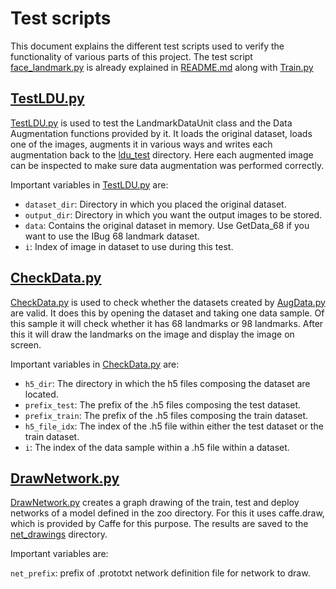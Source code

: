 # Test scripts

This document explains the different test scripts used to verify the functionality of various parts of this project. The test script [face_landmark.py](../python/face_landmark.py) is already explained in [README.md](../README.md) along with [Train.py](../python/Train.py)

## [TestLDU.py](../python/TestLDU.py)

[TestLDU.py](../python/TestLDU.py) is used to test the LandmarkDataUnit class and the Data Augmentation functions provided by it. It loads the original dataset, loads one of the images, augments it in various ways and writes each augmentation back to the [ldu_test](../ldu_test) directory. Here each augmented image can be inspected to make sure data augmentation was performed correctly.

Important variables in [TestLDU.py](../python/TestLDU.py) are:

* `dataset_dir`: Directory in which you placed the original dataset.
* `output_dir`: Directory in which you want the output images to be stored.
* `data`: Contains the original dataset in memory. Use GetData_68 if you want to use the IBug 68 landmark dataset.
* `i`: Index of image in dataset to use during this test.

## [CheckData.py](../python/CheckData.py)

[CheckData.py](../python/CheckData.py) is used to check whether the datasets created by [AugData.py](../python/AugData.py) are valid. It does this by opening the dataset and taking one data sample. Of this sample it will check whether it has 68 landmarks or 98 landmarks. After this it will draw the landmarks on the image and display the image on screen.

Important variables in [CheckData.py](../python/CheckData.py) are:

* `h5_dir`: The directory in which the h5 files composing the dataset are located.
* `prefix_test`: The prefix of the .h5 files composing the test dataset.
* `prefix_train`: The prefix of the .h5 files composing the train dataset.
* `h5_file_idx`: The index of the .h5 file within either the test dataset or the train dataset.
* `i`: The index of the data sample within a .h5 file within a dataset.

## [DrawNetwork.py](../python/DrawNetwork.py)
[DrawNetwork.py](../python/DrawNetwork.py) creates a graph drawing of the train, test and deploy networks of a model defined in the zoo directory. For this it uses caffe.draw, which is provided by Caffe for this purpose. The results are saved to the [net_drawings](../net_drawings) directory.

Important variables are:

`net_prefix`: prefix of .prototxt network definition file for network to draw.